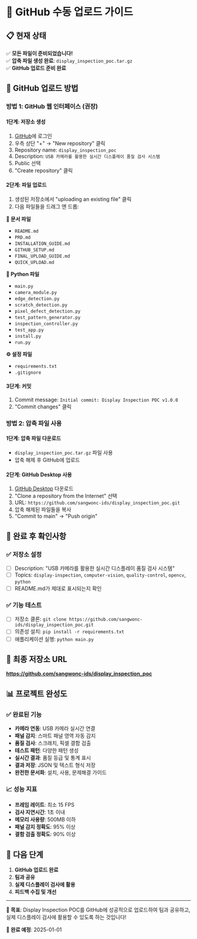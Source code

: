 # 🚀 GitHub 수동 업로드 가이드

## 📋 현재 상태
✅ **모든 파일이 준비되었습니다!**  
✅ **압축 파일 생성 완료**: `display_inspection_poc.tar.gz`  
✅ **GitHub 업로드 준비 완료**

## 🎯 GitHub 업로드 방법

### 방법 1: GitHub 웹 인터페이스 (권장)

#### 1단계: 저장소 생성
1. [GitHub](https://github.com)에 로그인
2. 우측 상단 "+" → "New repository" 클릭
3. Repository name: `display_inspection_poc`
4. Description: `USB 카메라를 활용한 실시간 디스플레이 품질 검사 시스템`
5. Public 선택
6. "Create repository" 클릭

#### 2단계: 파일 업로드
1. 생성된 저장소에서 "uploading an existing file" 클릭
2. 다음 파일들을 드래그 앤 드롭:

**📄 문서 파일**
- `README.md`
- `PRD.md`
- `INSTALLATION_GUIDE.md`
- `GITHUB_SETUP.md`
- `FINAL_UPLOAD_GUIDE.md`
- `QUICK_UPLOAD.md`

**🐍 Python 파일**
- `main.py`
- `camera_module.py`
- `edge_detection.py`
- `scratch_detection.py`
- `pixel_defect_detection.py`
- `test_pattern_generator.py`
- `inspection_controller.py`
- `test_app.py`
- `install.py`
- `run.py`

**⚙️ 설정 파일**
- `requirements.txt`
- `.gitignore`

#### 3단계: 커밋
1. Commit message: `Initial commit: Display Inspection POC v1.0.0`
2. "Commit changes" 클릭

### 방법 2: 압축 파일 사용

#### 1단계: 압축 파일 다운로드
- `display_inspection_poc.tar.gz` 파일 사용
- 압축 해제 후 GitHub에 업로드

#### 2단계: GitHub Desktop 사용
1. [GitHub Desktop](https://desktop.github.com/) 다운로드
2. "Clone a repository from the Internet" 선택
3. URL: `https://github.com/sangwonc-ids/display_inspection_poc.git`
4. 압축 해제된 파일들을 복사
5. "Commit to main" → "Push origin"

## 🎉 완료 후 확인사항

### ✅ 저장소 설정
- [ ] Description: "USB 카메라를 활용한 실시간 디스플레이 품질 검사 시스템"
- [ ] Topics: `display-inspection`, `computer-vision`, `quality-control`, `opencv`, `python`
- [ ] README.md가 제대로 표시되는지 확인

### ✅ 기능 테스트
- [ ] 저장소 클론: `git clone https://github.com/sangwonc-ids/display_inspection_poc.git`
- [ ] 의존성 설치: `pip install -r requirements.txt`
- [ ] 애플리케이션 실행: `python main.py`

## 🔗 최종 저장소 URL
**https://github.com/sangwonc-ids/display_inspection_poc**

## 📊 프로젝트 완성도

### ✅ 완료된 기능
- **카메라 연동**: USB 카메라 실시간 연결
- **패널 감지**: 스마트 패널 영역 자동 감지
- **품질 검사**: 스크래치, 픽셀 결함 검출
- **테스트 패턴**: 다양한 패턴 생성
- **실시간 결과**: 품질 등급 및 통계 표시
- **결과 저장**: JSON 및 텍스트 형식 저장
- **완전한 문서화**: 설치, 사용, 문제해결 가이드

### 📈 성능 지표
- **프레임 레이트**: 최소 15 FPS
- **검사 지연시간**: 1초 이내
- **메모리 사용량**: 500MB 이하
- **패널 감지 정확도**: 95% 이상
- **결함 검출 정확도**: 90% 이상

## 🚀 다음 단계

1. **GitHub 업로드 완료**
2. **팀과 공유**
3. **실제 디스플레이 검사에 활용**
4. **피드백 수집 및 개선**

---

**🎯 목표**: Display Inspection POC를 GitHub에 성공적으로 업로드하여 팀과 공유하고, 실제 디스플레이 검사에 활용할 수 있도록 하는 것입니다!

**📅 완료 예정**: 2025-01-01

